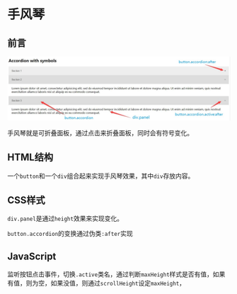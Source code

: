 # 手风琴

## 前言

![](img/1.jpg)

手风琴就是可折叠面板，通过点击来折叠面板，同时会有符号变化。

## HTML结构
一个`button`和一个`div`组合起来实现手风琴效果，其中`div`存放内容。

## CSS样式
`div.panel`是通过`height`效果来实现变化。

`button.accordion`的变换通过伪类`:after`实现

## JavaScript
监听按钮点击事件，切换`.active`类名，通过判断`maxHeight`样式是否有值，如果有值，则为空，如果没值，则通过`scrollHeight`设定`maxHeight`，